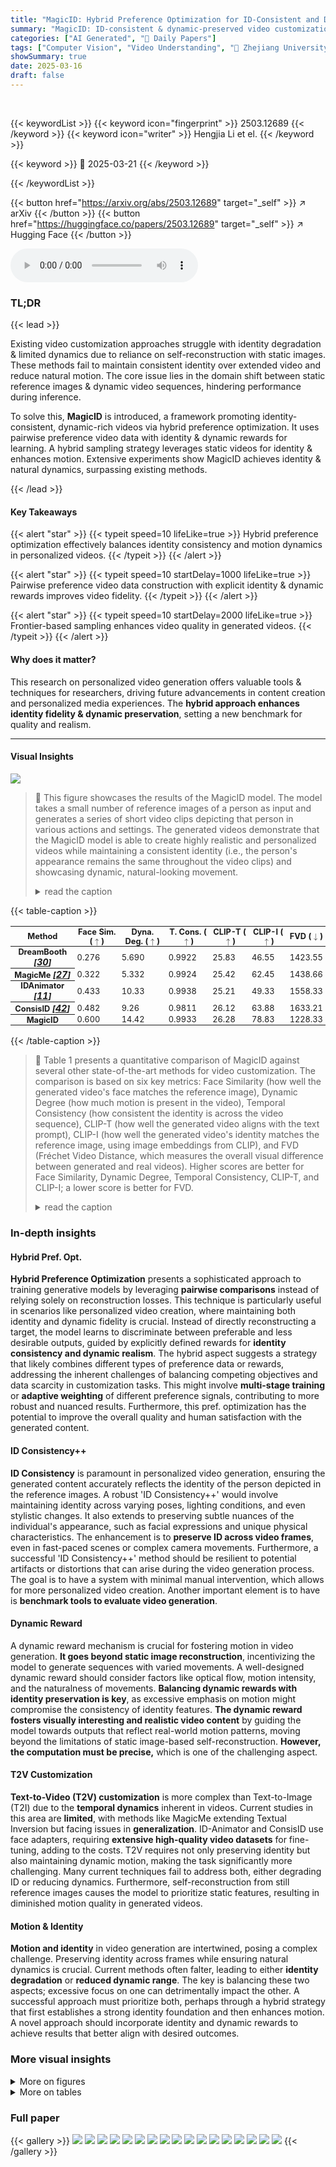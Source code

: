 ```yaml
---
title: "MagicID: Hybrid Preference Optimization for ID-Consistent and Dynamic-Preserved Video Customization"
summary: "MagicID: ID-consistent & dynamic-preserved video customization via hybrid preference optimization."
categories: ["AI Generated", "🤗 Daily Papers"]
tags: ["Computer Vision", "Video Understanding", "🏢 Zhejiang University",]
showSummary: true
date: 2025-03-16
draft: false
---
```


<br>

{{< keywordList >}}
{{< keyword icon="fingerprint" >}} 2503.12689 {{< /keyword >}}
{{< keyword icon="writer" >}} Hengjia Li et el. {{< /keyword >}}
 
{{< keyword >}} 🤗 2025-03-21 {{< /keyword >}}
 
{{< /keywordList >}}

{{< button href="https://arxiv.org/abs/2503.12689" target="_self" >}}
↗ arXiv
{{< /button >}}
{{< button href="https://huggingface.co/papers/2503.12689" target="_self" >}}
↗ Hugging Face
{{< /button >}}



<audio controls>
    <source src="https://ai-paper-reviewer.com/2503.12689/podcast.wav" type="audio/wav">
    Your browser does not support the audio element.
</audio>


### TL;DR


{{< lead >}}

Existing video customization approaches struggle with identity degradation & limited dynamics due to reliance on self-reconstruction with static images. These methods fail to maintain consistent identity over extended video and reduce natural motion. The core issue lies in the domain shift between static reference images & dynamic video sequences, hindering performance during inference.



To solve this, **MagicID** is introduced, a framework promoting identity-consistent, dynamic-rich videos via hybrid preference optimization. It uses pairwise preference video data with identity & dynamic rewards for learning. A hybrid sampling strategy leverages static videos for identity & enhances motion. Extensive experiments show MagicID achieves identity & natural dynamics, surpassing existing methods.

{{< /lead >}}


#### Key Takeaways

{{< alert "star" >}}
{{< typeit speed=10 lifeLike=true >}} Hybrid preference optimization effectively balances identity consistency and motion dynamics in personalized videos. {{< /typeit >}}
{{< /alert >}}

{{< alert "star" >}}
{{< typeit speed=10 startDelay=1000 lifeLike=true >}} Pairwise preference video data construction with explicit identity & dynamic rewards improves video fidelity. {{< /typeit >}}
{{< /alert >}}

{{< alert "star" >}}
{{< typeit speed=10 startDelay=2000 lifeLike=true >}} Frontier-based sampling enhances video quality in generated videos. {{< /typeit >}}
{{< /alert >}}

#### Why does it matter?
This research on personalized video generation offers valuable tools & techniques for researchers, driving future advancements in content creation and personalized media experiences. The **hybrid approach enhances identity fidelity & dynamic preservation**, setting a new benchmark for quality and realism.

------
#### Visual Insights



![](https://arxiv.org/html/2503.12689/extracted/6285141/Fig/frame.jpg)

> 🔼 This figure showcases the results of the MagicID model.  The model takes a small number of reference images of a person as input and generates a series of short video clips depicting that person in various actions and settings.  The generated videos demonstrate that the MagicID model is able to create highly realistic and personalized videos while maintaining a consistent identity (i.e., the person's appearance remains the same throughout the video clips) and showcasing dynamic, natural-looking movement.
> <details>
> <summary>read the caption</summary>
> Figure 1:  Results of MagicID. Given a few reference images, our method is capable of generating highly realistic and personalized videos that maintain consistent identity features while exhibiting natural and visually appealing motion dynamics.
> </details>





{{< table-caption >}}
<table class="ltx_tabular ltx_centering ltx_guessed_headers ltx_align_middle" id="S4.T1.6">
<thead class="ltx_thead">
<tr class="ltx_tr" id="S4.T1.6.6">
<th class="ltx_td ltx_align_center ltx_th ltx_th_column ltx_th_row ltx_border_tt" id="S4.T1.6.6.7" style="padding:0.6pt 3.0pt;"><span class="ltx_text ltx_font_bold" id="S4.T1.6.6.7.1" style="font-size:80%;">Method</span></th>
<th class="ltx_td ltx_align_center ltx_th ltx_th_column ltx_border_tt" id="S4.T1.1.1.1" style="padding:0.6pt 3.0pt;">
<span class="ltx_text ltx_font_bold" id="S4.T1.1.1.1.1" style="font-size:80%;">Face Sim.</span><span class="ltx_text" id="S4.T1.1.1.1.2" style="font-size:80%;"> (</span><math alttext="\uparrow" class="ltx_Math" display="inline" id="S4.T1.1.1.1.m1.1"><semantics id="S4.T1.1.1.1.m1.1a"><mo id="S4.T1.1.1.1.m1.1.1" mathsize="80%" stretchy="false" xref="S4.T1.1.1.1.m1.1.1.cmml">↑</mo><annotation-xml encoding="MathML-Content" id="S4.T1.1.1.1.m1.1b"><ci id="S4.T1.1.1.1.m1.1.1.cmml" xref="S4.T1.1.1.1.m1.1.1">↑</ci></annotation-xml><annotation encoding="application/x-tex" id="S4.T1.1.1.1.m1.1c">\uparrow</annotation><annotation encoding="application/x-llamapun" id="S4.T1.1.1.1.m1.1d">↑</annotation></semantics></math><span class="ltx_text" id="S4.T1.1.1.1.3" style="font-size:80%;">)</span>
</th>
<th class="ltx_td ltx_align_center ltx_th ltx_th_column ltx_border_tt" id="S4.T1.2.2.2" style="padding:0.6pt 3.0pt;">
<span class="ltx_text ltx_font_bold" id="S4.T1.2.2.2.1" style="font-size:80%;">Dyna. Deg.</span><span class="ltx_text" id="S4.T1.2.2.2.2" style="font-size:80%;"> (</span><math alttext="\uparrow" class="ltx_Math" display="inline" id="S4.T1.2.2.2.m1.1"><semantics id="S4.T1.2.2.2.m1.1a"><mo id="S4.T1.2.2.2.m1.1.1" mathsize="80%" stretchy="false" xref="S4.T1.2.2.2.m1.1.1.cmml">↑</mo><annotation-xml encoding="MathML-Content" id="S4.T1.2.2.2.m1.1b"><ci id="S4.T1.2.2.2.m1.1.1.cmml" xref="S4.T1.2.2.2.m1.1.1">↑</ci></annotation-xml><annotation encoding="application/x-tex" id="S4.T1.2.2.2.m1.1c">\uparrow</annotation><annotation encoding="application/x-llamapun" id="S4.T1.2.2.2.m1.1d">↑</annotation></semantics></math><span class="ltx_text" id="S4.T1.2.2.2.3" style="font-size:80%;">)</span>
</th>
<th class="ltx_td ltx_align_center ltx_th ltx_th_column ltx_border_tt" id="S4.T1.3.3.3" style="padding:0.6pt 3.0pt;">
<span class="ltx_text ltx_font_bold" id="S4.T1.3.3.3.1" style="font-size:80%;">T. Cons.</span><span class="ltx_text" id="S4.T1.3.3.3.2" style="font-size:80%;"> (</span><math alttext="\uparrow" class="ltx_Math" display="inline" id="S4.T1.3.3.3.m1.1"><semantics id="S4.T1.3.3.3.m1.1a"><mo id="S4.T1.3.3.3.m1.1.1" mathsize="80%" stretchy="false" xref="S4.T1.3.3.3.m1.1.1.cmml">↑</mo><annotation-xml encoding="MathML-Content" id="S4.T1.3.3.3.m1.1b"><ci id="S4.T1.3.3.3.m1.1.1.cmml" xref="S4.T1.3.3.3.m1.1.1">↑</ci></annotation-xml><annotation encoding="application/x-tex" id="S4.T1.3.3.3.m1.1c">\uparrow</annotation><annotation encoding="application/x-llamapun" id="S4.T1.3.3.3.m1.1d">↑</annotation></semantics></math><span class="ltx_text" id="S4.T1.3.3.3.3" style="font-size:80%;">)</span>
</th>
<th class="ltx_td ltx_align_center ltx_th ltx_th_column ltx_border_tt" id="S4.T1.4.4.4" style="padding:0.6pt 3.0pt;">
<span class="ltx_text ltx_font_bold" id="S4.T1.4.4.4.1" style="font-size:80%;">CLIP-T</span><span class="ltx_text" id="S4.T1.4.4.4.2" style="font-size:80%;"> (</span><math alttext="\uparrow" class="ltx_Math" display="inline" id="S4.T1.4.4.4.m1.1"><semantics id="S4.T1.4.4.4.m1.1a"><mo id="S4.T1.4.4.4.m1.1.1" mathsize="80%" stretchy="false" xref="S4.T1.4.4.4.m1.1.1.cmml">↑</mo><annotation-xml encoding="MathML-Content" id="S4.T1.4.4.4.m1.1b"><ci id="S4.T1.4.4.4.m1.1.1.cmml" xref="S4.T1.4.4.4.m1.1.1">↑</ci></annotation-xml><annotation encoding="application/x-tex" id="S4.T1.4.4.4.m1.1c">\uparrow</annotation><annotation encoding="application/x-llamapun" id="S4.T1.4.4.4.m1.1d">↑</annotation></semantics></math><span class="ltx_text" id="S4.T1.4.4.4.3" style="font-size:80%;">)</span>
</th>
<th class="ltx_td ltx_align_center ltx_th ltx_th_column ltx_border_tt" id="S4.T1.5.5.5" style="padding:0.6pt 3.0pt;">
<span class="ltx_text ltx_font_bold" id="S4.T1.5.5.5.1" style="font-size:80%;">CLIP-I</span><span class="ltx_text" id="S4.T1.5.5.5.2" style="font-size:80%;"> (</span><math alttext="\uparrow" class="ltx_Math" display="inline" id="S4.T1.5.5.5.m1.1"><semantics id="S4.T1.5.5.5.m1.1a"><mo id="S4.T1.5.5.5.m1.1.1" mathsize="80%" stretchy="false" xref="S4.T1.5.5.5.m1.1.1.cmml">↑</mo><annotation-xml encoding="MathML-Content" id="S4.T1.5.5.5.m1.1b"><ci id="S4.T1.5.5.5.m1.1.1.cmml" xref="S4.T1.5.5.5.m1.1.1">↑</ci></annotation-xml><annotation encoding="application/x-tex" id="S4.T1.5.5.5.m1.1c">\uparrow</annotation><annotation encoding="application/x-llamapun" id="S4.T1.5.5.5.m1.1d">↑</annotation></semantics></math><span class="ltx_text" id="S4.T1.5.5.5.3" style="font-size:80%;">)</span>
</th>
<th class="ltx_td ltx_align_center ltx_th ltx_th_column ltx_border_tt" id="S4.T1.6.6.6" style="padding:0.6pt 3.0pt;">
<span class="ltx_text ltx_font_bold" id="S4.T1.6.6.6.1" style="font-size:80%;">FVD</span><span class="ltx_text" id="S4.T1.6.6.6.2" style="font-size:80%;"> (</span><math alttext="\downarrow" class="ltx_Math" display="inline" id="S4.T1.6.6.6.m1.1"><semantics id="S4.T1.6.6.6.m1.1a"><mo id="S4.T1.6.6.6.m1.1.1" mathsize="80%" stretchy="false" xref="S4.T1.6.6.6.m1.1.1.cmml">↓</mo><annotation-xml encoding="MathML-Content" id="S4.T1.6.6.6.m1.1b"><ci id="S4.T1.6.6.6.m1.1.1.cmml" xref="S4.T1.6.6.6.m1.1.1">↓</ci></annotation-xml><annotation encoding="application/x-tex" id="S4.T1.6.6.6.m1.1c">\downarrow</annotation><annotation encoding="application/x-llamapun" id="S4.T1.6.6.6.m1.1d">↓</annotation></semantics></math><span class="ltx_text" id="S4.T1.6.6.6.3" style="font-size:80%;">)</span>
</th>
</tr>
</thead>
<tbody class="ltx_tbody">
<tr class="ltx_tr" id="S4.T1.6.7.1">
<th class="ltx_td ltx_align_center ltx_th ltx_th_row ltx_border_t" id="S4.T1.6.7.1.1" style="padding:0.6pt 3.0pt;">
<span class="ltx_text" id="S4.T1.6.7.1.1.1" style="font-size:80%;">DreamBooth </span><cite class="ltx_cite ltx_citemacro_cite"><span class="ltx_text" id="S4.T1.6.7.1.1.2.1" style="font-size:80%;">[</span><a class="ltx_ref" href="https://arxiv.org/html/2503.12689v1#bib.bib30" title=""><span class="ltx_text" style="font-size:90%;">30</span></a><span class="ltx_text" id="S4.T1.6.7.1.1.3.2" style="font-size:80%;">]</span></cite>
</th>
<td class="ltx_td ltx_align_center ltx_border_t" id="S4.T1.6.7.1.2" style="padding:0.6pt 3.0pt;"><span class="ltx_text" id="S4.T1.6.7.1.2.1" style="font-size:80%;">0.276</span></td>
<td class="ltx_td ltx_align_center ltx_border_t" id="S4.T1.6.7.1.3" style="padding:0.6pt 3.0pt;"><span class="ltx_text" id="S4.T1.6.7.1.3.1" style="font-size:80%;">5.690</span></td>
<td class="ltx_td ltx_align_center ltx_border_t" id="S4.T1.6.7.1.4" style="padding:0.6pt 3.0pt;"><span class="ltx_text" id="S4.T1.6.7.1.4.1" style="font-size:80%;">0.9922</span></td>
<td class="ltx_td ltx_align_center ltx_border_t" id="S4.T1.6.7.1.5" style="padding:0.6pt 3.0pt;"><span class="ltx_text" id="S4.T1.6.7.1.5.1" style="font-size:80%;">25.83</span></td>
<td class="ltx_td ltx_align_center ltx_border_t" id="S4.T1.6.7.1.6" style="padding:0.6pt 3.0pt;"><span class="ltx_text" id="S4.T1.6.7.1.6.1" style="font-size:80%;">46.55</span></td>
<td class="ltx_td ltx_align_center ltx_border_t" id="S4.T1.6.7.1.7" style="padding:0.6pt 3.0pt;"><span class="ltx_text" id="S4.T1.6.7.1.7.1" style="font-size:80%;">1423.55</span></td>
</tr>
<tr class="ltx_tr" id="S4.T1.6.8.2">
<th class="ltx_td ltx_align_center ltx_th ltx_th_row" id="S4.T1.6.8.2.1" style="padding:0.6pt 3.0pt;">
<span class="ltx_text" id="S4.T1.6.8.2.1.1" style="font-size:80%;">MagicMe </span><cite class="ltx_cite ltx_citemacro_cite"><span class="ltx_text" id="S4.T1.6.8.2.1.2.1" style="font-size:80%;">[</span><a class="ltx_ref" href="https://arxiv.org/html/2503.12689v1#bib.bib27" title=""><span class="ltx_text" style="font-size:90%;">27</span></a><span class="ltx_text" id="S4.T1.6.8.2.1.3.2" style="font-size:80%;">]</span></cite>
</th>
<td class="ltx_td ltx_align_center" id="S4.T1.6.8.2.2" style="padding:0.6pt 3.0pt;"><span class="ltx_text" id="S4.T1.6.8.2.2.1" style="font-size:80%;">0.322</span></td>
<td class="ltx_td ltx_align_center" id="S4.T1.6.8.2.3" style="padding:0.6pt 3.0pt;"><span class="ltx_text" id="S4.T1.6.8.2.3.1" style="font-size:80%;">5.332</span></td>
<td class="ltx_td ltx_align_center" id="S4.T1.6.8.2.4" style="padding:0.6pt 3.0pt;"><span class="ltx_text" id="S4.T1.6.8.2.4.1" style="font-size:80%;">0.9924</span></td>
<td class="ltx_td ltx_align_center" id="S4.T1.6.8.2.5" style="padding:0.6pt 3.0pt;"><span class="ltx_text" id="S4.T1.6.8.2.5.1" style="font-size:80%;">25.42</span></td>
<td class="ltx_td ltx_align_center" id="S4.T1.6.8.2.6" style="padding:0.6pt 3.0pt;"><span class="ltx_text" id="S4.T1.6.8.2.6.1" style="font-size:80%;">62.45</span></td>
<td class="ltx_td ltx_align_center" id="S4.T1.6.8.2.7" style="padding:0.6pt 3.0pt;"><span class="ltx_text" id="S4.T1.6.8.2.7.1" style="font-size:80%;">1438.66</span></td>
</tr>
<tr class="ltx_tr" id="S4.T1.6.9.3">
<th class="ltx_td ltx_align_center ltx_th ltx_th_row" id="S4.T1.6.9.3.1" style="padding:0.6pt 3.0pt;">
<span class="ltx_text" id="S4.T1.6.9.3.1.1" style="font-size:80%;">IDAnimator </span><cite class="ltx_cite ltx_citemacro_cite"><span class="ltx_text" id="S4.T1.6.9.3.1.2.1" style="font-size:80%;">[</span><a class="ltx_ref" href="https://arxiv.org/html/2503.12689v1#bib.bib11" title=""><span class="ltx_text" style="font-size:90%;">11</span></a><span class="ltx_text" id="S4.T1.6.9.3.1.3.2" style="font-size:80%;">]</span></cite>
</th>
<td class="ltx_td ltx_align_center" id="S4.T1.6.9.3.2" style="padding:0.6pt 3.0pt;"><span class="ltx_text" id="S4.T1.6.9.3.2.1" style="font-size:80%;">0.433</span></td>
<td class="ltx_td ltx_align_center" id="S4.T1.6.9.3.3" style="padding:0.6pt 3.0pt;"><span class="ltx_text" id="S4.T1.6.9.3.3.1" style="font-size:80%;">10.33</span></td>
<td class="ltx_td ltx_align_center" id="S4.T1.6.9.3.4" style="padding:0.6pt 3.0pt;"><span class="ltx_text" id="S4.T1.6.9.3.4.1" style="font-size:80%;">0.9938</span></td>
<td class="ltx_td ltx_align_center" id="S4.T1.6.9.3.5" style="padding:0.6pt 3.0pt;"><span class="ltx_text" id="S4.T1.6.9.3.5.1" style="font-size:80%;">25.21</span></td>
<td class="ltx_td ltx_align_center" id="S4.T1.6.9.3.6" style="padding:0.6pt 3.0pt;"><span class="ltx_text" id="S4.T1.6.9.3.6.1" style="font-size:80%;">49.33</span></td>
<td class="ltx_td ltx_align_center" id="S4.T1.6.9.3.7" style="padding:0.6pt 3.0pt;"><span class="ltx_text" id="S4.T1.6.9.3.7.1" style="font-size:80%;">1558.33</span></td>
</tr>
<tr class="ltx_tr" id="S4.T1.6.10.4">
<th class="ltx_td ltx_align_center ltx_th ltx_th_row" id="S4.T1.6.10.4.1" style="padding:0.6pt 3.0pt;">
<span class="ltx_text" id="S4.T1.6.10.4.1.1" style="font-size:80%;">ConsisID </span><cite class="ltx_cite ltx_citemacro_cite"><span class="ltx_text" id="S4.T1.6.10.4.1.2.1" style="font-size:80%;">[</span><a class="ltx_ref" href="https://arxiv.org/html/2503.12689v1#bib.bib42" title=""><span class="ltx_text" style="font-size:90%;">42</span></a><span class="ltx_text" id="S4.T1.6.10.4.1.3.2" style="font-size:80%;">]</span></cite>
</th>
<td class="ltx_td ltx_align_center" id="S4.T1.6.10.4.2" style="padding:0.6pt 3.0pt;"><span class="ltx_text" id="S4.T1.6.10.4.2.1" style="font-size:80%;">0.482</span></td>
<td class="ltx_td ltx_align_center" id="S4.T1.6.10.4.3" style="padding:0.6pt 3.0pt;"><span class="ltx_text" id="S4.T1.6.10.4.3.1" style="font-size:80%;">9.26</span></td>
<td class="ltx_td ltx_align_center" id="S4.T1.6.10.4.4" style="padding:0.6pt 3.0pt;"><span class="ltx_text" id="S4.T1.6.10.4.4.1" style="font-size:80%;">0.9811</span></td>
<td class="ltx_td ltx_align_center" id="S4.T1.6.10.4.5" style="padding:0.6pt 3.0pt;"><span class="ltx_text" id="S4.T1.6.10.4.5.1" style="font-size:80%;">26.12</span></td>
<td class="ltx_td ltx_align_center" id="S4.T1.6.10.4.6" style="padding:0.6pt 3.0pt;"><span class="ltx_text" id="S4.T1.6.10.4.6.1" style="font-size:80%;">63.88</span></td>
<td class="ltx_td ltx_align_center" id="S4.T1.6.10.4.7" style="padding:0.6pt 3.0pt;"><span class="ltx_text" id="S4.T1.6.10.4.7.1" style="font-size:80%;">1633.21</span></td>
</tr>
<tr class="ltx_tr" id="S4.T1.6.11.5">
<th class="ltx_td ltx_align_center ltx_th ltx_th_row ltx_border_bb" id="S4.T1.6.11.5.1" style="padding:0.6pt 3.0pt;"><span class="ltx_text ltx_font_bold" id="S4.T1.6.11.5.1.1" style="font-size:80%;">MagicID</span></th>
<td class="ltx_td ltx_align_center ltx_border_bb" id="S4.T1.6.11.5.2" style="padding:0.6pt 3.0pt;"><span class="ltx_text ltx_font_bold" id="S4.T1.6.11.5.2.1" style="font-size:80%;">0.600</span></td>
<td class="ltx_td ltx_align_center ltx_border_bb" id="S4.T1.6.11.5.3" style="padding:0.6pt 3.0pt;"><span class="ltx_text ltx_font_bold" id="S4.T1.6.11.5.3.1" style="font-size:80%;">14.42</span></td>
<td class="ltx_td ltx_align_center ltx_border_bb" id="S4.T1.6.11.5.4" style="padding:0.6pt 3.0pt;"><span class="ltx_text ltx_font_bold" id="S4.T1.6.11.5.4.1" style="font-size:80%;">0.9933</span></td>
<td class="ltx_td ltx_align_center ltx_border_bb" id="S4.T1.6.11.5.5" style="padding:0.6pt 3.0pt;"><span class="ltx_text ltx_font_bold" id="S4.T1.6.11.5.5.1" style="font-size:80%;">26.28</span></td>
<td class="ltx_td ltx_align_center ltx_border_bb" id="S4.T1.6.11.5.6" style="padding:0.6pt 3.0pt;"><span class="ltx_text ltx_font_bold" id="S4.T1.6.11.5.6.1" style="font-size:80%;">78.83</span></td>
<td class="ltx_td ltx_align_center ltx_border_bb" id="S4.T1.6.11.5.7" style="padding:0.6pt 3.0pt;"><span class="ltx_text ltx_font_bold" id="S4.T1.6.11.5.7.1" style="font-size:80%;">1228.33</span></td>
</tr>
</tbody>
</table>{{< /table-caption >}}

> 🔼 Table 1 presents a quantitative comparison of MagicID against several other state-of-the-art methods for video customization.  The comparison is based on six key metrics: Face Similarity (how well the generated video's face matches the reference image), Dynamic Degree (how much motion is present in the video), Temporal Consistency (how consistent the identity is across the video sequence), CLIP-T (how well the generated video aligns with the text prompt), CLIP-I (how well the generated video's identity matches the reference image, using image embeddings from CLIP), and FVD (Fréchet Video Distance, which measures the overall visual difference between generated and real videos).  Higher scores are better for Face Similarity, Dynamic Degree, Temporal Consistency, CLIP-T, and CLIP-I; a lower score is better for FVD.
> <details>
> <summary>read the caption</summary>
> Table 1: Quantitative comparison. We conduct a comprehensive comparison including the ability to achieve high ID fidelity (i.e., Face Similarity and CLIP-I), dynamic degree, temporal consistency, text alignment (i.e., CLIP-T), and distribution distance (i.e., FVD).
> </details>





### In-depth insights


#### Hybrid Pref. Opt.
**Hybrid Preference Optimization** presents a sophisticated approach to training generative models by leveraging **pairwise comparisons** instead of relying solely on reconstruction losses. This technique is particularly useful in scenarios like personalized video creation, where maintaining both identity and dynamic fidelity is crucial. Instead of directly reconstructing a target, the model learns to discriminate between preferable and less desirable outputs, guided by explicitly defined rewards for **identity consistency and dynamic realism**. The hybrid aspect suggests a strategy that likely combines different types of preference data or rewards, addressing the inherent challenges of balancing competing objectives and data scarcity in customization tasks. This might involve **multi-stage training** or **adaptive weighting** of different preference signals, contributing to more robust and nuanced results. Furthermore, this pref. optimization has the potential to improve the overall quality and human satisfaction with the generated content.

#### ID Consistency++
**ID Consistency** is paramount in personalized video generation, ensuring the generated content accurately reflects the identity of the person depicted in the reference images. A robust 'ID Consistency++' would involve maintaining identity across varying poses, lighting conditions, and even stylistic changes. It also extends to preserving subtle nuances of the individual's appearance, such as facial expressions and unique physical characteristics. The enhancement is to **preserve ID across video frames**, even in fast-paced scenes or complex camera movements. Furthermore, a successful 'ID Consistency++' method should be resilient to potential artifacts or distortions that can arise during the video generation process. The goal is to have a system with minimal manual intervention, which allows for more personalized video creation. Another important element is to have is **benchmark tools to evaluate video generation**.

#### Dynamic Reward
A dynamic reward mechanism is crucial for fostering motion in video generation. **It goes beyond static image reconstruction**, incentivizing the model to generate sequences with varied movements. A well-designed dynamic reward should consider factors like optical flow, motion intensity, and the naturalness of movements. **Balancing dynamic rewards with identity preservation is key**, as excessive emphasis on motion might compromise the consistency of identity features. **The dynamic reward fosters visually interesting and realistic video content** by guiding the model towards outputs that reflect real-world motion patterns, moving beyond the limitations of static image-based self-reconstruction. **However, the computation must be precise,** which is one of the challenging aspect.

#### T2V Customization
**Text-to-Video (T2V) customization** is more complex than Text-to-Image (T2I) due to the **temporal dynamics** inherent in videos. Current studies in this area are **limited**, with methods like MagicMe extending Textual Inversion but facing issues in **generalization**. ID-Animator and ConsisID use face adapters, requiring **extensive high-quality video datasets** for fine-tuning, adding to the costs. T2V requires not only preserving identity but also maintaining dynamic motion, making the task significantly more challenging. Many current techniques fail to address both, either degrading ID or reducing dynamics. Furthermore, self-reconstruction from still reference images causes the model to prioritize static features, resulting in diminished motion quality in generated videos.

#### Motion & Identity
**Motion and identity** in video generation are intertwined, posing a complex challenge. Preserving identity across frames while ensuring natural dynamics is crucial. Current methods often falter, leading to either **identity degradation** or **reduced dynamic range**. The key is balancing these two aspects; excessive focus on one can detrimentally impact the other. A successful approach must prioritize both, perhaps through a hybrid strategy that first establishes a strong identity foundation and then enhances motion. A novel approach should incorporate identity and dynamic rewards to achieve results that better align with desired outcomes. 


### More visual insights

<details>
<summary>More on figures
</summary>


![](https://arxiv.org/html/2503.12689/extracted/6285141/Fig/step.jpg)

> 🔼 This figure shows the impact of video length on identity consistency. The x-axis represents the length of generated videos, and the y-axis represents a metric measuring the consistency of the identity.  Different methods are plotted, demonstrating how their performance changes as the video length increases.  It highlights the challenge of preserving identity over longer videos.
> <details>
> <summary>read the caption</summary>
> (a) ID Consistency for longer video.
> </details>



![](https://arxiv.org/html/2503.12689/x2.png)

> 🔼 The figure shows a graph that illustrates how the dynamic quality of videos generated by different methods changes over the course of training.  It demonstrates that traditional approaches show a significant reduction in dynamic quality (motion) as the training steps increase.  In contrast, the proposed method (Ours) maintains consistently high dynamic quality throughout the training process.
> <details>
> <summary>read the caption</summary>
> (b) Dynamic Degree for more steps.
> </details>



![](https://arxiv.org/html/2503.12689/x3.png)

> 🔼 This figure analyzes the effects of video length and training duration on identity consistency and dynamic quality in video generation.  In part (a), it shows that as the length of the generated videos increases, traditional methods experience a decline in identity consistency, while the proposed MagicID method consistently maintains a high level of identity preservation. Part (b) demonstrates that traditional methods show a reduction in dynamic quality over time, whereas MagicID preserves the original motion dynamics throughout the training process.
> <details>
> <summary>read the caption</summary>
> Figure 2: Analysis of identity degratation and dynamic reduction. (a) We compute the mean identity similarity with the reference images for generated videos of different lengths. As shown, traditional approaches suffer from diminished identity consistency as video length increases. In contrast, our method maintains strong identity robustness throughout prolonged video generations. (b) We calculate the dynamic degree for different training steps. As the customization progresses, traditional methods experience a gradual loss of motion dynamic during customization, whereas our method preserves original video dynamics across the entire training.
> </details>



![](https://arxiv.org/html/2503.12689/x4.png)

> 🔼 Figure 3 illustrates the process of creating training data for a video generation model.  First, a repository of videos is built using videos generated by both a fine-tuned and an initial Text-to-Video (T2V) model, as well as static images derived from the user's reference images. Next, each video in the repository is evaluated based on three criteria: identity consistency (using an ID Encoder), dynamic degree (using optical flow), and prompt adherence (using a Vision-Language Model). Finally, video pairs are selected for training using a two-step hybrid approach. The first step prioritizes identity preservation by choosing pairs with significantly different identity scores while maintaining acceptable dynamic scores. The second step focuses on enhancing video dynamics by selecting pairs with a balance of both identity and dynamic scores.
> <details>
> <summary>read the caption</summary>
> Figure 3: Overview of pairwise preference video data construction. In Step 1, we construct a preference video repository using videos generated by fine-tuned and Initial T2V models, along with static videos derived from reference images. In Step 2, we evaluate each video sequentially based on ID consistency using ID Encoder [6], dynamic degree using optical flow [13], and prompt following using VLM[2]. In Step 3, we perform Hybrid Pair Selection, first selecting pairs based on ID consistency differences with a pre-defined dynamic threshold to address identity inconsistency, then selecting pairs based on both dynamic and identity to mitigate the dynamic reduction.
> </details>



![](https://arxiv.org/html/2503.12689/x5.png)

> 🔼 Figure 4 presents a qualitative comparison of video generation results between MagicID and two other methods: DreamBooth and MagicMe.  DreamBooth and MagicMe both utilize fine-tuning approaches, which, according to the study, negatively impact the generated videos by causing a degradation of identity consistency over longer videos and a reduction in dynamic motion elements.  In contrast, Figure 4 visually demonstrates how MagicID overcomes these shortcomings, creating videos with significantly better maintenance of consistent identity (ID fidelity) and significantly more natural and dynamic movement.
> <details>
> <summary>read the caption</summary>
> Figure 4: Qualitative comparison with tuning-based methods. As observed, both Dreambooth and MagicMe suffer from inferior ID fidelity, while our method maintains consistent identity and natural dynamics.
> </details>



![](https://arxiv.org/html/2503.12689/x6.png)

> 🔼 Figure 5 presents a qualitative comparison of video generation results between MagicID and three other methods: ID-Animator, ConsisID, and two tuning-based methods (DreamBooth and MagicMe).  The figure visually demonstrates that ID-Animator fails to produce videos with consistent identity and good quality. While ConsisID shows some improvement in identity consistency, it suffers from severe 'copy-paste' artifacts, resulting in unnatural motion and misalignment with the text prompts, particularly noticeable in the last example (a video of a person wearing a helmet). In contrast, MagicID generates high-quality videos with consistent identity, natural motion, and accurate text alignment, surpassing the other methods.
> <details>
> <summary>read the caption</summary>
> Figure 5: Qualitative comparison with tuning-based methods. As shown, ID-Animator suffers from poor identity consistency and video quality. While ConsisID improves identity fidelity to some extent, it exhibits severe copy-paste artifacts, demonstrating unnatural motion dynamics and text alignment, as seen in the last example with the helmet. In contrast, our method achieves strong performance in identity consistency, motion dynamics, and text alignment, significantly outperforming the baseline approaches.
> </details>



![](https://arxiv.org/html/2503.12689/extracted/6285141/Fig/user.jpg)

> 🔼 This ablation study investigates the impact of using different types of video pairs for training a video generation model.  The study compares three training strategies: (1) Self-reconstruction (using only a single image for reconstruction); (2) Identity-preferred pairs (prioritizing pairs with significant differences in identity consistency, while allowing some dynamic variability); and (3) Hybrid pairs (combining both identity-preferred and dynamic-preferred pairs to balance identity and motion quality). The results show that using identity-preferred pairs significantly improves identity consistency, while the hybrid approach achieves the best overall results, offering the best balance between consistent identity and natural dynamic motion.
> <details>
> <summary>read the caption</summary>
> Figure 6: Ablation study for the hybrid pair selection. Compared to the self-reconstruction approach, training with identity-preferred pairs significantly enhances the identity consistency. On the other hand, the incorporation of dynamic-preferred pairs markedly improves the dynamics of the generated outcomes.
> </details>



![](https://arxiv.org/html/2503.12689/x7.png)

> 🔼 This ablation study analyzes the impact of different reward components on video generation quality.  The baseline uses only an identity consistency reward, which prioritizes maintaining the subject's identity across frames. Adding a dynamic reward significantly improves the motion in the generated videos, making them more fluid and natural. Finally, including a semantic reward further enhances the dynamics and improves how well the generated videos match the text prompt, particularly noticeable in actions like turning.
> <details>
> <summary>read the caption</summary>
> Figure 7: Ablation study for the customized video rewards. While the ID reward encourages the model to learn consistent identity features, the addition of the dynamic reward leads to generated results with significantly improved motion dynamics. Furthermore, incorporating a semantic reward can effectively enhance video dynamics to some extent and improve prompt-following capabilities, such as the prompts involving turning motions.
> </details>



![](https://arxiv.org/html/2503.12689/x8.png)

> 🔼 This figure presents the results of a user study comparing MagicID against other methods in terms of identity consistency, dynamic quality, text alignment, and overall quality.  The study involved 25 evaluators assessing 40 video sets generated using the different methods and reference images.  The results visually show MagicID's superior performance across all evaluation criteria.
> <details>
> <summary>read the caption</summary>
> Figure 8: User Study.
> </details>



![](https://arxiv.org/html/2503.12689/x9.png)

> 🔼 This figure displays further results generated by the MagicID model, showcasing its ability to produce high-fidelity videos that maintain consistent identity and exhibit significant dynamics based on user-provided reference images.  Multiple examples of diverse scenarios are presented, highlighting the model's ability to generate realistic and personalized videos across various contexts.  Each example shows a series of video frames resulting from the same prompt and reference images.
> <details>
> <summary>read the caption</summary>
> Figure 9: More results of MagicID.
> </details>



![](https://arxiv.org/html/2503.12689/x10.png)

> 🔼 This figure showcases additional results generated by the MagicID model.  It demonstrates the model's ability to generate high-fidelity videos that maintain consistent identity and exhibit natural dynamics across various scenes and actions.  The example shows a man in a tactical stealth suit on a rooftop at night, highlighting the model's capacity to render detailed textures and realistic lighting conditions.
> <details>
> <summary>read the caption</summary>
> Figure 10: More results of MagicID.
> </details>



![](https://arxiv.org/html/2503.12689/x11.png)

> 🔼 This figure showcases additional results generated by the MagicID model.  It presents a series of short video clips demonstrating the model's ability to generate realistic and dynamically consistent videos of a tribal warrior in a jungle setting, maintaining a consistent identity based on the input reference images while exhibiting natural motion.
> <details>
> <summary>read the caption</summary>
> Figure 11: More results of MagicID.
> </details>



</details>




<details>
<summary>More on tables
</summary>


{{< table-caption >}}
<table class="ltx_tabular ltx_centering ltx_guessed_headers ltx_align_middle" id="S4.T2.3">
<thead class="ltx_thead">
<tr class="ltx_tr" id="S4.T2.3.3">
<th class="ltx_td ltx_align_center ltx_th ltx_th_column ltx_th_row ltx_border_tt" id="S4.T2.3.3.4" style="padding:0.6pt 3.0pt;"><span class="ltx_text" id="S4.T2.3.3.4.1" style="font-size:80%;">ID pairs</span></th>
<th class="ltx_td ltx_align_center ltx_th ltx_th_column ltx_th_row ltx_border_r ltx_border_tt" id="S4.T2.3.3.5" style="padding:0.6pt 3.0pt;"><span class="ltx_text" id="S4.T2.3.3.5.1" style="font-size:80%;">Dynamic pairs</span></th>
<th class="ltx_td ltx_align_center ltx_th ltx_th_column ltx_border_tt" id="S4.T2.1.1.1" style="padding:0.6pt 3.0pt;">
<span class="ltx_text ltx_font_bold" id="S4.T2.1.1.1.1" style="font-size:80%;">Face</span><span class="ltx_text" id="S4.T2.1.1.1.2" style="font-size:80%;"> (</span><math alttext="\uparrow" class="ltx_Math" display="inline" id="S4.T2.1.1.1.m1.1"><semantics id="S4.T2.1.1.1.m1.1a"><mo id="S4.T2.1.1.1.m1.1.1" mathsize="80%" stretchy="false" xref="S4.T2.1.1.1.m1.1.1.cmml">↑</mo><annotation-xml encoding="MathML-Content" id="S4.T2.1.1.1.m1.1b"><ci id="S4.T2.1.1.1.m1.1.1.cmml" xref="S4.T2.1.1.1.m1.1.1">↑</ci></annotation-xml><annotation encoding="application/x-tex" id="S4.T2.1.1.1.m1.1c">\uparrow</annotation><annotation encoding="application/x-llamapun" id="S4.T2.1.1.1.m1.1d">↑</annotation></semantics></math><span class="ltx_text" id="S4.T2.1.1.1.3" style="font-size:80%;">)</span>
</th>
<th class="ltx_td ltx_align_center ltx_th ltx_th_column ltx_border_tt" id="S4.T2.2.2.2" style="padding:0.6pt 3.0pt;">
<span class="ltx_text ltx_font_bold" id="S4.T2.2.2.2.1" style="font-size:80%;">Dynamic</span><span class="ltx_text" id="S4.T2.2.2.2.2" style="font-size:80%;"> (</span><math alttext="\uparrow" class="ltx_Math" display="inline" id="S4.T2.2.2.2.m1.1"><semantics id="S4.T2.2.2.2.m1.1a"><mo id="S4.T2.2.2.2.m1.1.1" mathsize="80%" stretchy="false" xref="S4.T2.2.2.2.m1.1.1.cmml">↑</mo><annotation-xml encoding="MathML-Content" id="S4.T2.2.2.2.m1.1b"><ci id="S4.T2.2.2.2.m1.1.1.cmml" xref="S4.T2.2.2.2.m1.1.1">↑</ci></annotation-xml><annotation encoding="application/x-tex" id="S4.T2.2.2.2.m1.1c">\uparrow</annotation><annotation encoding="application/x-llamapun" id="S4.T2.2.2.2.m1.1d">↑</annotation></semantics></math><span class="ltx_text" id="S4.T2.2.2.2.3" style="font-size:80%;">)</span>
</th>
<th class="ltx_td ltx_align_center ltx_th ltx_th_column ltx_border_tt" id="S4.T2.3.3.3" style="padding:0.6pt 3.0pt;">
<span class="ltx_text ltx_font_bold" id="S4.T2.3.3.3.1" style="font-size:80%;">CLIP-T</span><span class="ltx_text" id="S4.T2.3.3.3.2" style="font-size:80%;"> (</span><math alttext="\uparrow" class="ltx_Math" display="inline" id="S4.T2.3.3.3.m1.1"><semantics id="S4.T2.3.3.3.m1.1a"><mo id="S4.T2.3.3.3.m1.1.1" mathsize="80%" stretchy="false" xref="S4.T2.3.3.3.m1.1.1.cmml">↑</mo><annotation-xml encoding="MathML-Content" id="S4.T2.3.3.3.m1.1b"><ci id="S4.T2.3.3.3.m1.1.1.cmml" xref="S4.T2.3.3.3.m1.1.1">↑</ci></annotation-xml><annotation encoding="application/x-tex" id="S4.T2.3.3.3.m1.1c">\uparrow</annotation><annotation encoding="application/x-llamapun" id="S4.T2.3.3.3.m1.1d">↑</annotation></semantics></math><span class="ltx_text" id="S4.T2.3.3.3.3" style="font-size:80%;">)</span>
</th>
</tr>
</thead>
<tbody class="ltx_tbody">
<tr class="ltx_tr" id="S4.T2.3.4.1">
<th class="ltx_td ltx_th ltx_th_row ltx_border_t" id="S4.T2.3.4.1.1" style="padding:0.6pt 3.0pt;"></th>
<th class="ltx_td ltx_th ltx_th_row ltx_border_r ltx_border_t" id="S4.T2.3.4.1.2" style="padding:0.6pt 3.0pt;"></th>
<td class="ltx_td ltx_align_center ltx_border_t" id="S4.T2.3.4.1.3" style="padding:0.6pt 3.0pt;"><span class="ltx_text" id="S4.T2.3.4.1.3.1" style="font-size:80%;">0.276</span></td>
<td class="ltx_td ltx_align_center ltx_border_t" id="S4.T2.3.4.1.4" style="padding:0.6pt 3.0pt;"><span class="ltx_text" id="S4.T2.3.4.1.4.1" style="font-size:80%;">5.690</span></td>
<td class="ltx_td ltx_align_center ltx_border_t" id="S4.T2.3.4.1.5" style="padding:0.6pt 3.0pt;"><span class="ltx_text" id="S4.T2.3.4.1.5.1" style="font-size:80%;">25.83</span></td>
</tr>
<tr class="ltx_tr" id="S4.T2.3.5.2">
<th class="ltx_td ltx_align_center ltx_th ltx_th_row" id="S4.T2.3.5.2.1" style="padding:0.6pt 3.0pt;"><span class="ltx_text" id="S4.T2.3.5.2.1.1" style="font-size:80%;">✓</span></th>
<th class="ltx_td ltx_th ltx_th_row ltx_border_r" id="S4.T2.3.5.2.2" style="padding:0.6pt 3.0pt;"></th>
<td class="ltx_td ltx_align_center" id="S4.T2.3.5.2.3" style="padding:0.6pt 3.0pt;"><span class="ltx_text ltx_font_bold" id="S4.T2.3.5.2.3.1" style="font-size:80%;">0.605</span></td>
<td class="ltx_td ltx_align_center" id="S4.T2.3.5.2.4" style="padding:0.6pt 3.0pt;"><span class="ltx_text" id="S4.T2.3.5.2.4.1" style="font-size:80%;">7.382</span></td>
<td class="ltx_td ltx_align_center" id="S4.T2.3.5.2.5" style="padding:0.6pt 3.0pt;"><span class="ltx_text" id="S4.T2.3.5.2.5.1" style="font-size:80%;">25.94</span></td>
</tr>
<tr class="ltx_tr" id="S4.T2.3.6.3">
<th class="ltx_td ltx_align_center ltx_th ltx_th_row ltx_border_bb" id="S4.T2.3.6.3.1" style="padding:0.6pt 3.0pt;"><span class="ltx_text" id="S4.T2.3.6.3.1.1" style="font-size:80%;">✓</span></th>
<th class="ltx_td ltx_align_center ltx_th ltx_th_row ltx_border_bb ltx_border_r" id="S4.T2.3.6.3.2" style="padding:0.6pt 3.0pt;"><span class="ltx_text" id="S4.T2.3.6.3.2.1" style="font-size:80%;">✓</span></th>
<td class="ltx_td ltx_align_center ltx_border_bb" id="S4.T2.3.6.3.3" style="padding:0.6pt 3.0pt;"><span class="ltx_text" id="S4.T2.3.6.3.3.1" style="font-size:80%;">0.600</span></td>
<td class="ltx_td ltx_align_center ltx_border_bb" id="S4.T2.3.6.3.4" style="padding:0.6pt 3.0pt;"><span class="ltx_text ltx_font_bold" id="S4.T2.3.6.3.4.1" style="font-size:80%;">14.42</span></td>
<td class="ltx_td ltx_align_center ltx_border_bb" id="S4.T2.3.6.3.5" style="padding:0.6pt 3.0pt;"><span class="ltx_text ltx_font_bold" id="S4.T2.3.6.3.5.1" style="font-size:80%;">26.28</span></td>
</tr>
</tbody>
</table>{{< /table-caption >}}
> 🔼 This table presents a quantitative analysis of the impact of different hybrid pair selection strategies on the performance of the MagicID model.  It shows the effects of using only identity-preferred pairs, only dynamic-preferred pairs, and a combination of both on key metrics:  Face similarity (measuring identity preservation), Dynamic degree (measuring motion intensity), and CLIP-T (measuring alignment with text prompts).  The results demonstrate the benefit of the hybrid approach in achieving a balance between consistent identity and dynamic motion.
> <details>
> <summary>read the caption</summary>
> Table 2: Quantitative ablation study of hybrid pair selection.
> </details>

{{< table-caption >}}
<table class="ltx_tabular ltx_centering ltx_guessed_headers ltx_align_middle" id="S4.T3.3">
<thead class="ltx_thead">
<tr class="ltx_tr" id="S4.T3.3.3">
<th class="ltx_td ltx_align_center ltx_th ltx_th_column ltx_th_row ltx_border_tt" id="S4.T3.3.3.4" style="padding:0.6pt 3.0pt;"><span class="ltx_text" id="S4.T3.3.3.4.1" style="font-size:80%;">ID</span></th>
<th class="ltx_td ltx_align_center ltx_th ltx_th_column ltx_border_tt" id="S4.T3.3.3.5" style="padding:0.6pt 3.0pt;"><span class="ltx_text" id="S4.T3.3.3.5.1" style="font-size:80%;">Dynamic</span></th>
<th class="ltx_td ltx_align_center ltx_th ltx_th_column ltx_border_r ltx_border_tt" id="S4.T3.3.3.6" style="padding:0.6pt 3.0pt;"><span class="ltx_text" id="S4.T3.3.3.6.1" style="font-size:80%;">Semantic</span></th>
<th class="ltx_td ltx_align_center ltx_th ltx_th_column ltx_th_row ltx_border_tt" id="S4.T3.1.1.1" style="padding:0.6pt 3.0pt;">
<span class="ltx_text ltx_font_bold" id="S4.T3.1.1.1.1" style="font-size:80%;">Face</span><span class="ltx_text" id="S4.T3.1.1.1.2" style="font-size:80%;"> (</span><math alttext="\uparrow" class="ltx_Math" display="inline" id="S4.T3.1.1.1.m1.1"><semantics id="S4.T3.1.1.1.m1.1a"><mo id="S4.T3.1.1.1.m1.1.1" mathsize="80%" stretchy="false" xref="S4.T3.1.1.1.m1.1.1.cmml">↑</mo><annotation-xml encoding="MathML-Content" id="S4.T3.1.1.1.m1.1b"><ci id="S4.T3.1.1.1.m1.1.1.cmml" xref="S4.T3.1.1.1.m1.1.1">↑</ci></annotation-xml><annotation encoding="application/x-tex" id="S4.T3.1.1.1.m1.1c">\uparrow</annotation><annotation encoding="application/x-llamapun" id="S4.T3.1.1.1.m1.1d">↑</annotation></semantics></math><span class="ltx_text" id="S4.T3.1.1.1.3" style="font-size:80%;">)</span>
</th>
<th class="ltx_td ltx_align_center ltx_th ltx_th_column ltx_border_tt" id="S4.T3.2.2.2" style="padding:0.6pt 3.0pt;">
<span class="ltx_text ltx_font_bold" id="S4.T3.2.2.2.1" style="font-size:80%;">Dynamic</span><span class="ltx_text" id="S4.T3.2.2.2.2" style="font-size:80%;"> (</span><math alttext="\uparrow" class="ltx_Math" display="inline" id="S4.T3.2.2.2.m1.1"><semantics id="S4.T3.2.2.2.m1.1a"><mo id="S4.T3.2.2.2.m1.1.1" mathsize="80%" stretchy="false" xref="S4.T3.2.2.2.m1.1.1.cmml">↑</mo><annotation-xml encoding="MathML-Content" id="S4.T3.2.2.2.m1.1b"><ci id="S4.T3.2.2.2.m1.1.1.cmml" xref="S4.T3.2.2.2.m1.1.1">↑</ci></annotation-xml><annotation encoding="application/x-tex" id="S4.T3.2.2.2.m1.1c">\uparrow</annotation><annotation encoding="application/x-llamapun" id="S4.T3.2.2.2.m1.1d">↑</annotation></semantics></math><span class="ltx_text" id="S4.T3.2.2.2.3" style="font-size:80%;">)</span>
</th>
<th class="ltx_td ltx_align_center ltx_th ltx_th_column ltx_border_tt" id="S4.T3.3.3.3" style="padding:0.6pt 3.0pt;">
<span class="ltx_text ltx_font_bold" id="S4.T3.3.3.3.1" style="font-size:80%;">CLIP-T</span><span class="ltx_text" id="S4.T3.3.3.3.2" style="font-size:80%;"> (</span><math alttext="\uparrow" class="ltx_Math" display="inline" id="S4.T3.3.3.3.m1.1"><semantics id="S4.T3.3.3.3.m1.1a"><mo id="S4.T3.3.3.3.m1.1.1" mathsize="80%" stretchy="false" xref="S4.T3.3.3.3.m1.1.1.cmml">↑</mo><annotation-xml encoding="MathML-Content" id="S4.T3.3.3.3.m1.1b"><ci id="S4.T3.3.3.3.m1.1.1.cmml" xref="S4.T3.3.3.3.m1.1.1">↑</ci></annotation-xml><annotation encoding="application/x-tex" id="S4.T3.3.3.3.m1.1c">\uparrow</annotation><annotation encoding="application/x-llamapun" id="S4.T3.3.3.3.m1.1d">↑</annotation></semantics></math><span class="ltx_text" id="S4.T3.3.3.3.3" style="font-size:80%;">)</span>
</th>
</tr>
</thead>
<tbody class="ltx_tbody">
<tr class="ltx_tr" id="S4.T3.3.4.1">
<th class="ltx_td ltx_align_center ltx_th ltx_th_row ltx_border_t" id="S4.T3.3.4.1.1" style="padding:0.6pt 3.0pt;"><span class="ltx_text" id="S4.T3.3.4.1.1.1" style="font-size:80%;">✓</span></th>
<td class="ltx_td ltx_border_t" id="S4.T3.3.4.1.2" style="padding:0.6pt 3.0pt;"></td>
<td class="ltx_td ltx_border_r ltx_border_t" id="S4.T3.3.4.1.3" style="padding:0.6pt 3.0pt;"></td>
<th class="ltx_td ltx_align_center ltx_th ltx_th_row ltx_border_t" id="S4.T3.3.4.1.4" style="padding:0.6pt 3.0pt;"><span class="ltx_text" id="S4.T3.3.4.1.4.1" style="font-size:80%;">0.598</span></th>
<td class="ltx_td ltx_align_center ltx_border_t" id="S4.T3.3.4.1.5" style="padding:0.6pt 3.0pt;"><span class="ltx_text" id="S4.T3.3.4.1.5.1" style="font-size:80%;">6.332</span></td>
<td class="ltx_td ltx_align_center ltx_border_t" id="S4.T3.3.4.1.6" style="padding:0.6pt 3.0pt;"><span class="ltx_text" id="S4.T3.3.4.1.6.1" style="font-size:80%;">24.92</span></td>
</tr>
<tr class="ltx_tr" id="S4.T3.3.5.2">
<th class="ltx_td ltx_align_center ltx_th ltx_th_row" id="S4.T3.3.5.2.1" style="padding:0.6pt 3.0pt;"><span class="ltx_text" id="S4.T3.3.5.2.1.1" style="font-size:80%;">✓</span></th>
<td class="ltx_td ltx_align_center" id="S4.T3.3.5.2.2" style="padding:0.6pt 3.0pt;"><span class="ltx_text" id="S4.T3.3.5.2.2.1" style="font-size:80%;">✓</span></td>
<td class="ltx_td ltx_border_r" id="S4.T3.3.5.2.3" style="padding:0.6pt 3.0pt;"></td>
<th class="ltx_td ltx_align_center ltx_th ltx_th_row" id="S4.T3.3.5.2.4" style="padding:0.6pt 3.0pt;"><span class="ltx_text ltx_font_bold" id="S4.T3.3.5.2.4.1" style="font-size:80%;">0.607</span></th>
<td class="ltx_td ltx_align_center" id="S4.T3.3.5.2.5" style="padding:0.6pt 3.0pt;"><span class="ltx_text" id="S4.T3.3.5.2.5.1" style="font-size:80%;">12.33</span></td>
<td class="ltx_td ltx_align_center" id="S4.T3.3.5.2.6" style="padding:0.6pt 3.0pt;"><span class="ltx_text" id="S4.T3.3.5.2.6.1" style="font-size:80%;">25.73</span></td>
</tr>
<tr class="ltx_tr" id="S4.T3.3.6.3">
<th class="ltx_td ltx_align_center ltx_th ltx_th_row ltx_border_bb" id="S4.T3.3.6.3.1" style="padding:0.6pt 3.0pt;"><span class="ltx_text" id="S4.T3.3.6.3.1.1" style="font-size:80%;">✓</span></th>
<td class="ltx_td ltx_align_center ltx_border_bb" id="S4.T3.3.6.3.2" style="padding:0.6pt 3.0pt;"><span class="ltx_text" id="S4.T3.3.6.3.2.1" style="font-size:80%;">✓</span></td>
<td class="ltx_td ltx_align_center ltx_border_bb ltx_border_r" id="S4.T3.3.6.3.3" style="padding:0.6pt 3.0pt;"><span class="ltx_text" id="S4.T3.3.6.3.3.1" style="font-size:80%;">✓</span></td>
<th class="ltx_td ltx_align_center ltx_th ltx_th_row ltx_border_bb" id="S4.T3.3.6.3.4" style="padding:0.6pt 3.0pt;"><span class="ltx_text" id="S4.T3.3.6.3.4.1" style="font-size:80%;">0.600</span></th>
<td class="ltx_td ltx_align_center ltx_border_bb" id="S4.T3.3.6.3.5" style="padding:0.6pt 3.0pt;"><span class="ltx_text ltx_font_bold" id="S4.T3.3.6.3.5.1" style="font-size:80%;">14.42</span></td>
<td class="ltx_td ltx_align_center ltx_border_bb" id="S4.T3.3.6.3.6" style="padding:0.6pt 3.0pt;"><span class="ltx_text ltx_font_bold" id="S4.T3.3.6.3.6.1" style="font-size:80%;">26.28</span></td>
</tr>
</tbody>
</table>{{< /table-caption >}}
> 🔼 This table presents the results of an ablation study investigating the impact of different reward functions on the performance of the MagicID model.  It shows the effects of using only an identity reward, an identity and dynamic reward, and finally all three rewards (identity, dynamic, and semantic).  The metrics used to evaluate model performance are face similarity, dynamic degree, and text alignment, reflecting the model's ability to maintain identity consistency, generate dynamic videos, and adhere to the text prompt, respectively. The study's goal was to determine the optimal combination of reward functions to achieve the best overall performance in generating high-quality, consistent, and dynamic videos.
> <details>
> <summary>read the caption</summary>
> Table 3: Quantitative ablation study of customized video reward.
> </details>

</details>




### Full paper

{{< gallery >}}
<img src="https://ai-paper-reviewer.com/2503.12689/1.png" class="grid-w50 md:grid-w33 xl:grid-w25" />
<img src="https://ai-paper-reviewer.com/2503.12689/2.png" class="grid-w50 md:grid-w33 xl:grid-w25" />
<img src="https://ai-paper-reviewer.com/2503.12689/3.png" class="grid-w50 md:grid-w33 xl:grid-w25" />
<img src="https://ai-paper-reviewer.com/2503.12689/4.png" class="grid-w50 md:grid-w33 xl:grid-w25" />
<img src="https://ai-paper-reviewer.com/2503.12689/5.png" class="grid-w50 md:grid-w33 xl:grid-w25" />
<img src="https://ai-paper-reviewer.com/2503.12689/6.png" class="grid-w50 md:grid-w33 xl:grid-w25" />
<img src="https://ai-paper-reviewer.com/2503.12689/7.png" class="grid-w50 md:grid-w33 xl:grid-w25" />
<img src="https://ai-paper-reviewer.com/2503.12689/8.png" class="grid-w50 md:grid-w33 xl:grid-w25" />
<img src="https://ai-paper-reviewer.com/2503.12689/9.png" class="grid-w50 md:grid-w33 xl:grid-w25" />
<img src="https://ai-paper-reviewer.com/2503.12689/10.png" class="grid-w50 md:grid-w33 xl:grid-w25" />
<img src="https://ai-paper-reviewer.com/2503.12689/11.png" class="grid-w50 md:grid-w33 xl:grid-w25" />
<img src="https://ai-paper-reviewer.com/2503.12689/12.png" class="grid-w50 md:grid-w33 xl:grid-w25" />
<img src="https://ai-paper-reviewer.com/2503.12689/13.png" class="grid-w50 md:grid-w33 xl:grid-w25" />
<img src="https://ai-paper-reviewer.com/2503.12689/14.png" class="grid-w50 md:grid-w33 xl:grid-w25" />
<img src="https://ai-paper-reviewer.com/2503.12689/15.png" class="grid-w50 md:grid-w33 xl:grid-w25" />
<img src="https://ai-paper-reviewer.com/2503.12689/16.png" class="grid-w50 md:grid-w33 xl:grid-w25" />
<img src="https://ai-paper-reviewer.com/2503.12689/17.png" class="grid-w50 md:grid-w33 xl:grid-w25" />
{{< /gallery >}}